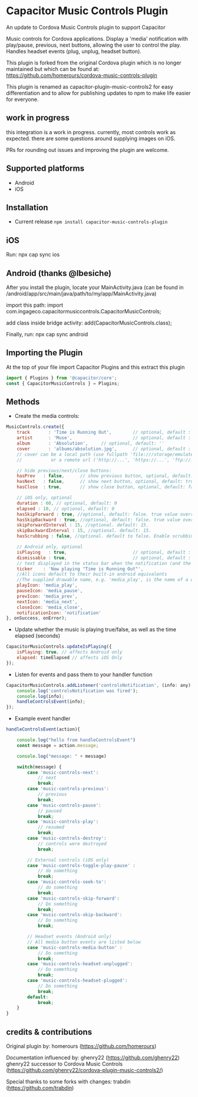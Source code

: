 # Capacitor Music Controls Plugin

An update to Cordova Music Controls plugin to support Capacitor

Music controls for Cordova applications. Display a 'media' notification with play/pause, previous, next buttons, allowing the user to control the play. Handles headset events (plug, unplug, headset button).

This plugin is forked from the original Cordova plugin which is no longer maintained but which can be found at:
https://github.com/homerours/cordova-music-controls-plugin

This plugin is renamed as capacitor-plugin-music-controls2 for easy differentiation and to allow for publishing updates to npm to make life easier for everyone.

##  work in progress

this integration is a work in progress. currently, most controls work as expected. there are some questions around supplying images on iOS.

PRs for rounding out issues and improving the plugin are welcome.

## Supported platforms

- Android
- iOS

## Installation

- Current release
`npm install capacitor-music-controls-plugin`

## iOS

Run:
npx cap sync ios

## Android (thanks @lbesiche)

After you install the plugin, locate your MainActivity.java (can be found in /android/app/src/main/java/path/to/my/app/MainActivity.java)

import this path:
import com.ingageco.capacitormusiccontrols.CapacitorMusicControls;

add class inside bridge activity:
add(CapacitorMusicControls.class);

Finally, run:
npx cap sync android


## Importing the Plugin

At the top of your file import Capacitor Plugins and this extract this plugin

```javascript
import { Plugins } from '@capacitor/core';
const { CapacitorMusicControls } = Plugins;
```

## Methods

- Create the media controls:
```javascript
MusicControls.create({
	track       : 'Time is Running Out',		// optional, default : ''
	artist      : 'Muse',						// optional, default : ''
	album       : 'Absolution',     // optional, default: ''
 	cover       : 'albums/absolution.jpg',		// optional, default : nothing
	// cover can be a local path (use fullpath 'file:///storage/emulated/...', or only 'my_image.jpg' if my_image.jpg is in the www folder of your app)
	//			 or a remote url ('http://...', 'https://...', 'ftp://...')

	// hide previous/next/close buttons:
	hasPrev   : false,		// show previous button, optional, default: true
	hasNext   : false,		// show next button, optional, default: true
	hasClose  : true,		// show close button, optional, default: false

	// iOS only, optional
	duration : 60, // optional, default: 0
	elapsed : 10, // optional, default: 0
  	hasSkipForward : true, //optional, default: false. true value overrides hasNext.
  	hasSkipBackward : true, //optional, default: false. true value overrides hasPrev.
  	skipForwardInterval : 15, //optional. default: 15.
	skipBackwardInterval : 15, //optional. default: 15.
	hasScrubbing : false, //optional. default to false. Enable scrubbing from control center progress bar 

    // Android only, optional
    isPlaying   : true,							// optional, default : true
    dismissable : true,							// optional, default : false
	// text displayed in the status bar when the notification (and the ticker) are updated
	ticker	  : 'Now playing "Time is Running Out"',
	//All icons default to their built-in android equivalents
	//The supplied drawable name, e.g. 'media_play', is the name of a drawable found under android/res/drawable* folders
	playIcon: 'media_play',
	pauseIcon: 'media_pause',
	prevIcon: 'media_prev',
	nextIcon: 'media_next',
	closeIcon: 'media_close',
	notificationIcon: 'notification'
}, onSuccess, onError);
```

- Update whether the music is playing true/false, as well as the time elapsed (seconds)

```javascript
CapacitorMusicControls.updateIsPlaying({
    isPlaying: true, // affects Android only
    elapsed: timeElapsed // affects iOS Only
});
```

- Listen for events and pass them to your handler function

```javascript
CapacitorMusicControls.addListener('controlsNotification', (info: any) => {
    console.log('controlsNotification was fired');
    console.log(info);
    handleControlsEvent(info);
});
```



- Example event handler

```javascript
handleControlsEvent(action){

	console.log("hello from handleControlsEvent")
	const message = action.message;

	console.log("message: " + message)

	switch(message) {
		case 'music-controls-next':
			// next
			break;
		case 'music-controls-previous':
			// previous
			break;
		case 'music-controls-pause':
			// paused
			break;
		case 'music-controls-play':
			// resumed
			break;
		case 'music-controls-destroy':
			// controls were destroyed
			break;

		// External controls (iOS only)
		case 'music-controls-toggle-play-pause' :
			// do something
			break;
		case 'music-controls-seek-to':
			// do something
			break;
		case 'music-controls-skip-forward':
			// Do something
			break;
		case 'music-controls-skip-backward':
			// Do something
			break;

		// Headset events (Android only)
		// All media button events are listed below
		case 'music-controls-media-button' :
			// Do something
			break;
		case 'music-controls-headset-unplugged':
			// Do something
			break;
		case 'music-controls-headset-plugged':
			// Do something
			break;
		default:
			break;
	}
}
```

## credits & contributions

Original plugin by:
homerours (https://github.com/homerours)

Documentation influenced by:
ghenry22 (https://github.com/ghenry22)
ghenry22 successor to Cordova Music Controls (https://github.com/ghenry22/cordova-plugin-music-controls2/)

Special thanks to some forks with changes: 
trabdin (https://github.com/trabdin)